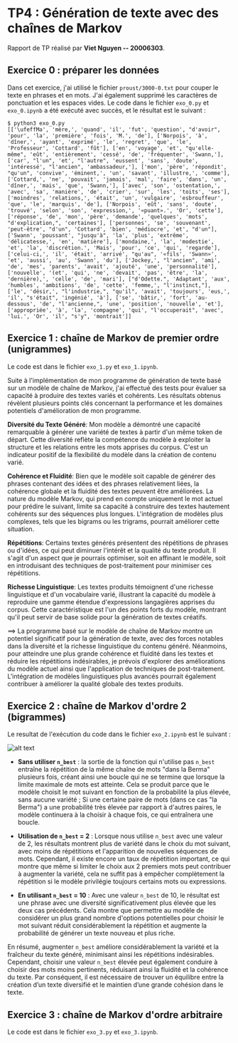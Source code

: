 
# TP4 : Génération de texte avec des chaînes de Markov

Rapport de TP réalisé par __Viet Nguyen -- 20006303__.

## Exercice 0 : préparer les données

Dans cet exercice, j'ai utilisé le fichier `proust/3000-0.txt` pour couper le texte en phrases et en mots. J'ai également supprimé les caractères de ponctuation et les espaces vides.
Le code dans le fichier `exo_0.py` et `exo_0.ipynb` a été exécuté avec succès, et le résultat est le suivant :

```shell
$ python3 exo_0.py 
[['\ufeffMa', 'mère,', 'quand', 'il', 'fut', 'question', "d'avoir", 'pour', 'la', 'première', 'fois', 'M.', 'de'], ['Norpois', 'à', 'dîner,', 'ayant', 'exprimé', 'le', 'regret', 'que', 'le', 'Professeur', 'Cottard', 'fût'], ['en', 'voyage', 'et', "qu'elle-même", 'eût', 'entièrement', 'cessé', 'de', 'fréquenter', 'Swann,'], ['car', "l'un", 'et', "l'autre", 'eussent', 'sans', 'doute', 'intéressé', "l'ancien", 'ambassadeur,'], ['mon', 'père', 'répondit', "qu'un", 'convive', 'éminent,', 'un', 'savant', 'illustre,', 'comme'], ['Cottard,', 'ne', 'pouvait', 'jamais', 'mal', 'faire', 'dans', 'un', 'dîner,', 'mais', 'que', 'Swann,'], ['avec', 'son', 'ostentation,', 'avec', 'sa', 'manière', 'de', 'crier', 'sur', 'les', 'toits', 'ses'], ['moindres', 'relations,', 'était', 'un', 'vulgaire', 'esbrouffeur', 'que', 'le', 'marquis', 'de'], ['Norpois', 'eût', 'sans', 'doute', 'trouvé', 'selon', 'son', 'expression,', '«puant».', 'Or', 'cette'], ['réponse', 'de', 'mon', 'père', 'demande', 'quelques', 'mots', "d'explication,", 'certaines'], ['personnes', 'se', 'souvenant', 'peut-être', "d'un", 'Cottard', 'bien', 'médiocre', 'et', "d'un"], ['Swann', 'poussant', "jusqu'à", 'la', 'plus', 'extrême', 'délicatesse,', 'en', 'matière'], ['mondaine,', 'la', 'modestie', 'et', 'la', 'discrétion.', 'Mais', 'pour', 'ce', 'qui', 'regarde'], ['celui-ci,', 'il', 'était', 'arrivé', "qu'au", '«fils', 'Swann»', 'et', 'aussi', 'au', 'Swann', 'du'], ['Jockey,', "l'ancien", 'ami', 'de', 'mes', 'parents', 'avait', 'ajouté', 'une', 'personnalité'], ['nouvelle', '(et', 'qui', 'ne', 'devait', 'pas', 'être', 'la', 'dernière),', 'celle', 'de', 'mari'], ["d'Odette.", 'Adaptant', 'aux', 'humbles', 'ambitions', 'de', 'cette', 'femme,', "l'instinct,"], ['le', 'désir,', "l'industrie,", "qu'il", 'avait', 'toujours', 'eus,', 'il', "s'était", 'ingénié', 'à'], ['se', 'bâtir,', 'fort', 'au-dessous', 'de', "l'ancienne,", 'une', 'position', 'nouvelle', 'et'], ['appropriée', 'à', 'la', 'compagne', 'qui', "l'occuperait", 'avec', 'lui.', 'Or', 'il', "s'y", 'montrait']]
```


## Exercice 1 : chaîne de Markov de premier ordre (unigrammes)

Le code est dans le fichier `exo_1.py` et `exo_1.ipynb`. 

Suite à l'implémentation de mon programme de génération de texte basé sur un modèle de chaîne de Markov, j'ai effectué des tests pour évaluer sa capacité à produire des textes variés et cohérents. Les résultats obtenus révèlent plusieurs points clés concernant la performance et les domaines potentiels d'amélioration de mon programme.

**Diversité du Texte Généré**: Mon modèle a démontré une capacité remarquable à générer une variété de textes à partir d'un même token de départ. Cette diversité reflète la compétence du modèle à exploiter la structure et les relations entre les mots apprises du corpus. C'est un indicateur positif de la flexibilité du modèle dans la création de contenu varié.

**Cohérence et Fluidité**: Bien que le modèle soit capable de générer des phrases contenant des idées et des phrases relativement liées, la cohérence globale et la fluidité des textes peuvent être améliorées. La nature du modèle Markov, qui prend en compte uniquement le mot actuel pour prédire le suivant, limite sa capacité à construire des textes hautement cohérents sur des séquences plus longues. L'intégration de modèles plus complexes, tels que les bigrams ou les trigrams, pourrait améliorer cette situation.

**Répétitions**: Certains textes générés présentent des répétitions de phrases ou d'idées, ce qui peut diminuer l'intérêt et la qualité du texte produit. Il s'agit d'un aspect que je pourrais optimiser, soit en affinant le modèle, soit en introduisant des techniques de post-traitement pour minimiser ces répétitions.

**Richesse Linguistique**: Les textes produits témoignent d'une richesse linguistique et d'un vocabulaire varié, illustrant la capacité du modèle à reproduire une gamme étendue d'expressions langagières apprises du corpus. Cette caractéristique est l'un des points forts du modèle, montrant qu'il peut servir de base solide pour la génération de textes créatifs.

==> La programme basé sur le modèle de chaîne de Markov montre un potentiel significatif pour la génération de texte, avec des forces notables dans la diversité et la richesse linguistique du contenu généré. Néanmoins, pour atteindre une plus grande cohérence et fluidité dans les textes et réduire les répétitions indésirables, je prévois d'explorer des améliorations du modèle actuel ainsi que l'application de techniques de post-traitement. L'intégration de modèles linguistiques plus avancés pourrait également contribuer à améliorer la qualité globale des textes produits.



## Exercice 2 : chaîne de Markov d'ordre 2 (bigrammes)

Le resultat de l'exécution du code dans le fichier `exo_2.ipynb` est le suivant :

![alt text](screenshot/screenshot_bigram.png)

- **Sans utiliser `n_best`** : la sortie de la fonction qui n'utilise pas `n_best` entraîne la répétition de la même chaîne de mots "dans la Berma" plusieurs fois, créant ainsi une boucle qui ne se termine que lorsque la limite maximale de mots est atteinte. Cela se produit parce que le modèle choisit le mot suivant en fonction de la probabilité la plus élevée, sans aucune variété ; Si une certaine paire de mots (dans ce cas "la Berma") a une probabilité très élevée par rapport à d'autres paires, le modèle continuera à la choisir à chaque fois, ce qui entraînera une boucle.

- **Utilisation de `n_best` = 2** : Lorsque nous utilise `n_best` avec une valeur de 2, les résultats montrent plus de variété dans le choix du mot suivant, avec moins de répétitions et l'apparition de nouvelles séquences de mots. Cependant, il existe encore un taux de répétition important, ce qui montre que même si limiter le choix aux 2 premiers mots peut contribuer à augmenter la variété, cela ne suffit pas à empêcher complètement la répétition si le modèle privilégie toujours certains mots ou expressions.

- **En utilisant `n_best` = 10** : Avec une valeur `n_best` de 10, le résultat est une phrase avec une diversité significativement plus élevée que les deux cas précédents. Cela montre que permettre au modèle de considérer un plus grand nombre d'options potentielles pour choisir le mot suivant réduit considérablement la répétition et augmente la probabilité de générer un texte nouveau et plus riche.

En résumé, augmenter `n_best` améliore considérablement la variété et la fraîcheur du texte généré, minimisant ainsi les répétitions indésirables. Cependant, choisir une valeur `n_best` élevée peut également conduire à choisir des mots moins pertinents, réduisant ainsi la fluidité et la cohérence du texte. Par conséquent, il est nécessaire de trouver un équilibre entre la création d’un texte diversifié et le maintien d’une grande cohésion dans le texte.



## Exercice 3 : chaîne de Markov d'ordre arbitraire


Le code est dans le fichier `exo_3.py` et `exo_3.ipynb`.



